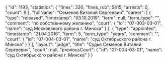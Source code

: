 {
    "id": 1193,
    "statistics": {
        "fines": 330,
        "fines_rub": 5415,
        "arrests": 0,
        "count": 9
    },
    "fullName": "Семенов Виталий Сергеевич",
    "career": [
        {
            "type": "released",
            "timestamp": "03.10.2019",
            "term": null,
            "term_type": "",
            "comment": "по собственному желанию",
            "court": {
                "id": "07-003-03-01",
                "name": "суд Московского района г. Минска"
            }
        },
        {
            "type": "appointed",
            "timestamp": "21.04.2016",
            "term": 5,
            "term_type": "years",
            "comment": "",
            "court": {
                "id": "07-004-03-01",
                "name": "суд Октябрьского района г. Минска"
            }
        }
    ],
    "layout": "judge",
    "title": "Судья Семенов Виталий Сергеевич",
    "court": null,
    "previousCourt": {
        "id": "07-004-03-01",
        "name": "суд Октябрьского района г. Минска"
    }
}